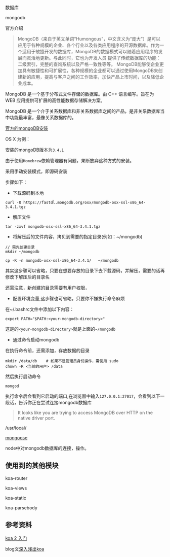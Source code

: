 

数据库

mongodb

官方介绍

>	MongoDB（来自于英文单词“Humongous”，中文含义为“庞大”）是可以应用于各种规模的企业、各个行业以及各类应用程序的开源数据库。作为一个适用于敏捷开发的数据库，MongoDB的数据模式可以随着应用程序的发展而灵活地更新。与此同时，它也为开发人员 提供了传统数据库的功能：二级索引，完整的查询系统以及严格一致性等等。 MongoDB能够使企业更加具有敏捷性和可扩展性，各种规模的企业都可以通过使用MongoDB来创建新的应用，提高与客户之间的工作效率，加快产品上市时间，以及降低企业成本。

MongoDB 是一个基于分布式文件存储的数据库。由 C++ 语言编写。旨在为 WEB 应用提供可扩展的高性能数据存储解决方案。

MongoDB 是一个介于关系数据库和非关系数据库之间的产品，是非关系数据库当中功能最丰富，最像关系数据库的。

[官方的mongoDB安装](https://docs.mongodb.com/manual/administration/install-community/)

OS X  为例：

安装的mongoDB版本为`3.4.1`

由于使用`Homebrew`依赖管理器有问题，果断放弃这种方式的安装。

采用手动安装模式，即源码安装

步骤如下：

* 下载源码到本地

```
curl -O https://fastdl.mongodb.org/osx/mongodb-osx-ssl-x86_64-3.4.1.tgz
```

* 解压文件

```
tar -zxvf mongodb-osx-ssl-x86_64-3.4.1.tgz
```

* 将解压后的文件内容，拷贝到需要的指定目录(例如：~/mongodb)

```
// 需先创建目录
mkdir ~/mongodb

cp -R -n mongodb-osx-ssl-x86_64-3.4.1/   ~/mongodb
```

其实这步骤可以省略，只要在想要存放的目录下去下载源码，并解压，需要的话再修改下解压后的目录名

还需注意，新创建的目录需要有用户权限，

* 配置环境变量,这步骤也可省略，只要你不嫌执行命令麻烦

在~/.bashrc文件中添加以下内容：

```
export PATH="$PATH:<your-mongodb-directory>"
```

这是的`<your-mongodb-directory>`就是上面的`~/mongodb`

* 通过命令启动mongodb

在执行命令前，还需添加，存放数据的目录

```
mkdir /data/db    # 如果不是管理员身份操作，需使用 sudo
chown -R <当前的用户> /data
```
然后执行启动命令

```
mongod
```

执行命令后会看到它启动的端口,在浏览器中输入`127.0.0.1:27017`，会看到以下一段话，告诉你正在尝试连接mongodb数据库

>	It looks like you are trying to access MongoDB over HTTP on the native driver port.


/usr/local/


[mongoose](http://www.nodeclass.com/api/mongoose.html)

node中对mongodb数据库的连接，操作。


## 使用到的其他模块

koa-router

koa-views

koa-static

koa-parsebody

## 参考资料

[koa 2 入门](https://cnodejs.org/topic/5709959abc564eaf3c6a48c8)

blog文[深入浅出koa](https://cnodejs.org/topic/56e688a983cbb63b6d120300)



